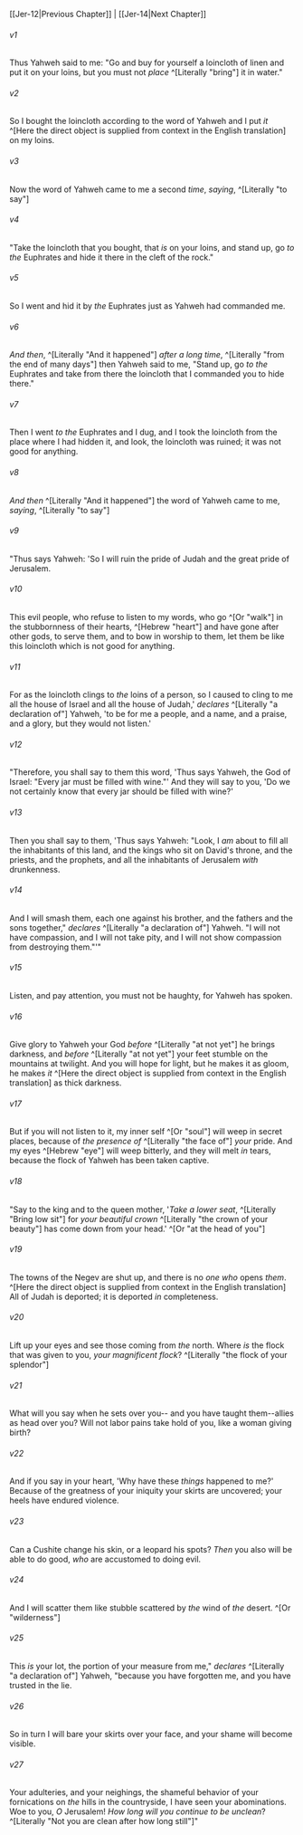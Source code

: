 ﻿---
aliases:
  - Jeremiah 13
---

[[Jer-12|Previous Chapter]] | [[Jer-14|Next Chapter]]

###### v1
Thus Yahweh said to me: "Go and buy for yourself a loincloth of linen and put it on your loins, but you must not _place_ ^[Literally "bring"] it in water."

###### v2
So I bought the loincloth according to the word of Yahweh and I put _it_ ^[Here the direct object is supplied from context in the English translation] on my loins.

###### v3
Now the word of Yahweh came to me a second _time_, _saying_, ^[Literally "to say"]

###### v4
"Take the loincloth that you bought, that _is_ on your loins, and stand up, go _to the_ Euphrates and hide it there in the cleft of the rock."

###### v5
So I went and hid it by _the_ Euphrates just as Yahweh had commanded me.

###### v6
_And then_, ^[Literally "And it happened"] _after a long time_, ^[Literally "from the end of many days"] then Yahweh said to me, "Stand up, go _to the_ Euphrates and take from there the loincloth that I commanded you to hide there."

###### v7
Then I went _to the_ Euphrates and I dug, and I took the loincloth from the place where I had hidden it, and look, the loincloth was ruined; it was not good for anything.

###### v8
_And then_ ^[Literally "And it happened"] the word of Yahweh came to me, _saying_, ^[Literally "to say"]

###### v9
"Thus says Yahweh: 'So I will ruin the pride of Judah and the great pride of Jerusalem.

###### v10
This evil people, who refuse to listen to my words, who go ^[Or "walk"] in the stubbornness of their hearts, ^[Hebrew "heart"] and have gone after other gods, to serve them, and to bow in worship to them, let them be like this loincloth which is not good for anything.

###### v11
For as the loincloth clings to _the_ loins of a person, so I caused to cling to me all the house of Israel and all the house of Judah,' _declares_ ^[Literally "a declaration of"] Yahweh, 'to be for me a people, and a name, and a praise, and a glory, but they would not listen.'

###### v12
"Therefore, you shall say to them this word, 'Thus says Yahweh, the God of Israel: "Every jar must be filled with wine."' And they will say to you, 'Do we not certainly know that every jar should be filled with wine?'

###### v13
Then you shall say to them, 'Thus says Yahweh: "Look, I _am_ about to fill all the inhabitants of this land, and the kings who sit on David's throne, and the priests, and the prophets, and all the inhabitants of Jerusalem _with_ drunkenness.

###### v14
And I will smash them, each one against his brother, and the fathers and the sons together," _declares_ ^[Literally "a declaration of"] Yahweh. "I will not have compassion, and I will not take pity, and I will not show compassion from destroying them."'"

###### v15
Listen, and pay attention,
you must not be haughty, for Yahweh has spoken.

###### v16
Give glory to Yahweh your God _before_ ^[Literally "at not yet"] he brings darkness,
and _before_ ^[Literally "at not yet"] your feet stumble on the mountains at twilight.
And you will hope for light, but he makes it as gloom,
he makes _it_ ^[Here the direct object is supplied from context in the English translation] as thick darkness.

###### v17
But if you will not listen to it,
my inner self ^[Or "soul"] will weep in secret places,
because of _the presence of_ ^[Literally "the face of"] _your_ pride.
And my eyes ^[Hebrew "eye"] will weep bitterly,
and they will melt _in_ tears,
because the flock of Yahweh has been taken captive.

###### v18
"Say to the king and to the queen mother, '_Take a lower seat_, ^[Literally "Bring low sit"]
for _your beautiful crown_ ^[Literally "the crown of your beauty"] has come down from your head.' ^[Or "at the head of you"]

###### v19
The towns of the Negev are shut up,
and there is no _one who_ opens _them_. ^[Here the direct object is supplied from context in the English translation]
All of Judah is deported;
it is deported _in_ completeness.

###### v20
Lift up your eyes
and see those coming from _the_ north.
Where _is_ the flock that was given to you,
_your magnificent flock_? ^[Literally "the flock of your splendor"]

###### v21
What will you say when he sets over you--
and you have taught them--allies as head over you?
Will not labor pains take hold of you,
like a woman giving birth?

###### v22
And if you say in your heart,
'Why have these _things_ happened to me?'
Because of the greatness of your iniquity your skirts are uncovered;
your heels have endured violence.

###### v23
Can a Cushite change his skin,
or a leopard his spots?
_Then_ you also will be able to do good,
_who_ are accustomed to doing evil.

###### v24
And I will scatter them
like stubble scattered by _the_ wind of _the_ desert. ^[Or "wilderness"]

###### v25
This _is_ your lot,
the portion of your measure from me," _declares_ ^[Literally "a declaration of"] Yahweh,
"because you have forgotten me,
and you have trusted in the lie.

###### v26
So in turn I will bare your skirts over your face,
and your shame will become visible.

###### v27
Your adulteries, and your neighings,
the shameful behavior of your fornications
on _the_ hills in the countryside,
I have seen your abominations.
Woe to you, _O_ Jerusalem!
_How long will you continue to be unclean_? ^[Literally "Not you are clean after how long still"]"